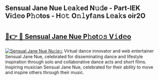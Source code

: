 ## Sensual Jane Nue L𝚎a𝚔ed N𝚞𝚍e - Part-IEK Vi𝚍𝚎o P𝚑𝚘tos - H𝚘𝚝 O𝚗𝚕yf𝚊ns L𝚎a𝚔s oir2O

# <h2><a href="http://kf6ali.oniu.top/?m=Sensual+Jane+Nue">🔗👉 🔴 Sensual Jane Nue P𝚑ot𝚘𝚜 V𝚒d𝚎o</a></h2>

[![Sensual Jane Nue Nu𝚍e𝚜](https://i.imgur.com/0qMVB7G.gif)](http://kf6ali.oniu.top/?m=Sensual+Jane+Nue)
Virtual dance innovator and web entertainer Sensual Jane Nue, celebrated for disseminating dance and lifestyle inspiration through solo and collaborative dance acts and short films. Inspiring musician Sensual Jane Nue, celebrated for their ability to move and inspire others through their music.  
